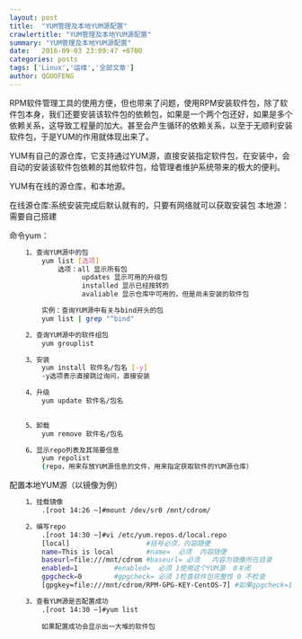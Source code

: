 ```yaml
---
layout: post
title:  "YUM管理及本地YUM源配置"
crawlertitle: "YUM管理及本地YUM源配置"
summary: "YUM管理及本地YUM源配置"
date:   2016-09-03 23:09:47 +0700
categories: posts
tags: ['Linux','运维','全部文章']
author: QGUOFENG
---
```


RPM软件管理工具的使用方便，但也带来了问题，使用RPM安装软件包，除了软件包本身，我们还要安装该软件包的依赖包，如果是一个两个包还好，如果是多个依赖关系，这导致工程量的加大。甚至会产生循环的依赖关系，以至于无顺利安装软件包，于是YUM的作用就体现出来了。

YUM有自己的源仓库，它支持通过YUM源，直接安装指定软件包，在安装中，会自动的安装该软件包依赖的其他软件包，给管理者维护系统带来的极大的便利。
<!--more-->
YUM有在线的源仓库，和本地源。

在线源仓库:系统安装完成后默认就有的，只要有网络就可以获取安装包
本地源：需要自己搭建

命令yum：
```bash
	1、查询YUM源中的包
		yum list [选项]
			选项：all 显示所有包
			      updates 显示可用的升级包
			      installed 显示已经按转的
			      avaliable 显示仓库中可用的，但是尚未安装的软件包

		实例：查询YUM源中有关与bind开头的包
		yum list | grep "^bind"

```
```bash
	2、查询YUM源中的软件组包
		yum grouplist	
```

```bash
	3、安装
		yum install 软件名/包名 [-y]
		-y选项表示直接跳过询问，直接安装
```
```bash
	4、升级
		yum update 软件名/包名
	
```
```bash
	5、卸载
		yum remove 软件名/包名
```
```bash
	6、显示repo列表及其简要信息
		yum repolist 	
		(repo，用来存放YUM源信息的文件，用来指定获取软件的YUM源仓库）
```


配置本地YUM源（以镜像为例）

```bash
	1、挂载镜像
		.[root 14:26 ~]#mount /dev/sr0 /mnt/cdrom/	
```
```bash
	2、编写repo
		.[root 14:30 ~]#vi /etc/yum.repos.d/local.repo 
		[local]                   #括号必须，内容随便
		name=This is local        #name=  必须  内容随便
		baseurl=file:///mnt/cdrom #baseurl= 必须   内容为镜像所在目录
		enabled=1		  #enabled=  必须 1使用这个YUM源  0关闭
		gpgcheck=0		  #gpgcheck= 必须 1检查软件包完整性 0 不检查
		[gpgkey=file:///mnt/cdrom/RPM-GPG-KEY-CentOS-7] #如果gpgcheck=1,就要添加这一行
```
```bash		
	3、查看YUM源是否配置成功
		.[root 14:30 ~]#yum list 
		
		如果配置成功会显示出一大堆的软件包	
```
